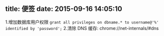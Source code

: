 title: 便签
date: 2015-09-16 14:05:10
---
1.增加数据库用户权限
```grant all privileges on dbname.* to username@'%' identified by 'password';```
2.清除 DNS 缓存:
chrome://net-internals/#dns

  
